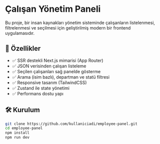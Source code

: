 # Çalışan Yönetim Paneli

Bu proje, bir insan kaynakları yönetim sisteminde çalışanların listelenmesi, filtrelenmesi ve seçilmesi için geliştirilmiş modern bir frontend uygulamasıdır.

## 🚀 Özellikler

- ✅ SSR destekli Next.js mimarisi (App Router)
- ✅ JSON verisinden çalışan listeleme
- ✅ Seçilen çalışanları sağ panelde gösterme
- ✅ Arama (isim bazlı), departman ve statü filtresi
- ✅ Responsive tasarım (TailwindCSS)
- ✅ Zustand ile state yönetimi
- ✅ Performans dostu yapı

## 🛠️ Kurulum

```bash
git clone https://github.com/kullaniciadi/employee-panel.git
cd employee-panel
npm install
npm run dev
